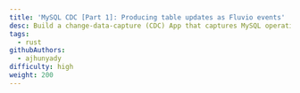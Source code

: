 ```yaml
---
title: 'MySQL CDC [Part 1]: Producing table updates as Fluvio events'
desc: Build a change-data-capture (CDC) App that captures MySQL operations as events and dispatches them through a Fluvio data stream
tags:
  - rust
githubAuthors:
  - ajhunyady  
difficulty: high
weight: 200
---
```

